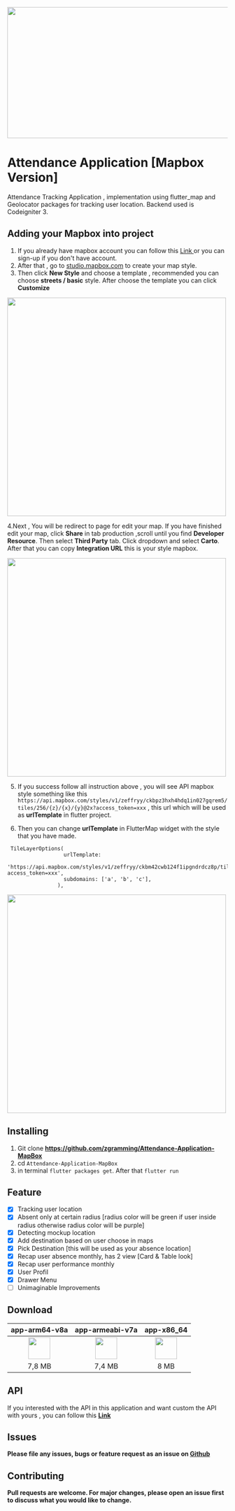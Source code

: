 <p align="center">
  <img src="http://www.zimprov.id/absensi_online/readme/absensi_online/mapbox/banner_github.png"  height="300" width="600" style="">
</p>

# Attendance Application [Mapbox Version]

Attendance Tracking Application , implementation using flutter_map and Geolocator packages for tracking user location. Backend used is Codeigniter 3.

## Adding your Mapbox into project

1. If you already have mapbox account you can follow this <a href="https://account.mapbox.com/auth/signin/"> Link </a> or you can sign-up if you don't have account.
2. After that , go to <a href="https://studio.mapbox.com/">studio.mapbox.com</a> to create your map style. 
3. Then click **New Style** and choose a template , recommended you can choose **streets / basic** style. After choose the template you can click **Customize**

<img src="https://i.stack.imgur.com/8cwe2.png" height="500">

4.Next , You will be redirect to page for edit your map. If you have finished edit your map, click **Share** in tab production ,scroll until you find **Developer Resource**. Then select **Third Party** tab. Click dropdown and select **Carto**. After that you can copy **Integration URL** this is your style mapbox.

<img src="https://i.stack.imgur.com/O6dub.jpg" height="500">

5. If you success follow all instruction above , you will see API mapbox style something like this `https://api.mapbox.com/styles/v1/zeffryy/ckbpz3hxh4hdq1in027gqrem5/tiles/256/{z}/{x}/{y}@2x?access_token=xxx` , this url which will be used as **urlTemplate** in flutter project.

6. Then you can change **urlTemplate** in FlutterMap widget with the style that you have made. 

```
 TileLayerOptions(
                  urlTemplate:
                      'https://api.mapbox.com/styles/v1/zeffryy/ckbm42cwb124f1ipgndrdcz8p/tiles/256/{z}/{x}/{y}@2x?access_token=xxx',
                  subdomains: ['a', 'b', 'c'],
                ),
```

<img src="https://i.stack.imgur.com/gtnJY.png" height="500">

## Installing

1. Git clone **https://github.com/zgramming/Attendance-Application-MapBox**
2. cd `Attendance-Application-MapBox`
3. in terminal `flutter packages get`. After that `flutter run`


## Feature

- [x] Tracking user location
- [x] Absent only at certain radius [radius color will be green if user inside radius otherwise radius color will be purple]
- [x] Detecting mockup location
- [x] Add destination based on user choose in maps
- [x] Pick Destination [this will be used as your absence location]
- [x] Recap user absence monthly, has 2 view [Card & Table look]
- [x] Recap user performance monthly
- [x] User Profil
- [x] Drawer Menu
- [ ] Unimaginable Improvements 

## Download

|app-arm64-v8a|app-armeabi-v7a|app-x86_64|
|:-----------:|:-------------:|:--------:|
|[<img src="https://upload.wikimedia.org/wikipedia/commons/a/a0/APK_format_icon.png" width="50px">](http://www.zimprov.id/absensi_online/apk/absensi_online/mapbox/app-arm64-v8a-release.apk)|[<img src="https://upload.wikimedia.org/wikipedia/commons/a/a0/APK_format_icon.png" width="50px">](http://www.zimprov.id/absensi_online/apk/absensi_online/mapbox/app-armeabi-v7a-release.apk)|[<img src="https://upload.wikimedia.org/wikipedia/commons/a/a0/APK_format_icon.png" width="50px">](http://www.zimprov.id/absensi_online/apk/absensi_online/mapbox/app-x86_64-release.apk)|
|7,8 MB|7,4 MB|8 MB|

## API

If you interested with the API in this application and want custom the API with yours , you can follow this <a href="https://github.com/zgramming/API.Absensi-Online"><b>Link<b/></a>

## Issues

Please file any issues, bugs or feature request as an issue on <a href="https://github.com/zgramming/Attendance-Application-Google-Map/issues"><b> Github </b></a>

## Contributing

Pull requests are welcome. For major changes, please open an issue first to discuss what you would like to change.
